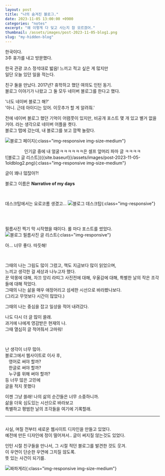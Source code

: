 ```yaml
---
layout: post
title: "나의 숨겨진 블로그."
date: 2023-11-05 13:00:00 +0900
categories: "notes"
excerpt: "왜 이렇게 다 잊고 사는지 참 모르겠어."
thumbnail: /assets/images/post-2023-11-05-blog1.png
slug: "my-hidden-blog"
---
```


한국이다. <br />
3주 휴가를 내고 방문했다. 

한국 관광 코스 정석대로 밟음! 느끼고 적고 싶은 게 많지만 <br />
일단 오늘 있던 일을 적는다. 

친구 둘을 만났다. 2017년? 휴학하고 했던 여의도 인턴 동기. <br />
블로그 이야기가 나왔고 그 둘 모두 네이버 블로그를 한다고 했다. 

'너도 네이버 블로그 해?' <br />
'아니. 근데 아이디는 있어. 이웃추가 할 게 알려줘.'

전에 네이버 블로그 했던 기억이 어렴풋이 있지만, 비공개 포스트 몇 개 있고 별거 없을 거야. 라는 생각으로 네이버 어플을 켯다. <br />
블로그 탭에 갔는데, 내 블로그를 보고 깜짝 놀랐다. 

![블로그 페이지]({{site.baseurl}}/assets/images/post-2023-11-05-1oldblog1.png){:class="img-responsive img-size-medium"}
<figcaption align="center">인기글 중에 내 얼굴ㅋㅋㅋㅋㅋㅋ은 셀프 앞머리 파마 글 ㅋㅋㅋㅋ </figcaption>
![블로그 글 리스트]({{site.baseurl}}/assets/images/post-2023-11-05-1oldblog2.png){:class="img-responsive img-size-medium"}


글이 꽤나 많잖아?! 

블로그 이름은 **Narrative of my days**

<br />

데스크탑에서는 요로코롬 생겼고...
![블로그 데스크탑]({{site.baseurl}}/assets/images/post-2023-11-05-blog3.png){:class="img-responsive"}

<br /><br />


필름사진 찍기 막 시작했을 때이다. 롤 마다 포스트를 썼었다. 
![블로그 필름사진 글 리스트]({{site.baseurl}}/assets/images/post-2023-11-05-blog4.png){:class="img-responsive"}

아... 너무 좋다. 따듯해!

<br />

그때의 나는 그림도 많이 그렸고, 책도 지금보다 많이 읽었으며, <br />
느끼고 생각한 걸 세상과 나누고자 했다. <br />
꾼 악몽에 대해, 자끄 앙리 라띠그 사진전에 대해, 우울감에 대해, 특별한 날의 작은 조각들에 대해 적었다. <br />
그때의 나는 삶을 매우 애정어리고 섬세한 시선으로 바라봤나보다. <br />
(그리고 무엇보다 시간이 많았다.)


그때의 나는 중심을 잡고 일상을 적어 내려갔다. <br />

나도 다시 더 글 많이 쓸래. <br />
과거에 나에게 영감받은 현재의 나. <br />
그때 열심히 글 적어줘서 고마워!

<br />

난 생각이 너무 많아. <br />
블로그에서 웹사이트로 이사 후, <br />
&nbsp;&nbsp; 영어로 써야 할까? <br />
&nbsp;&nbsp; 한글로 써야 할까? <br />
&nbsp;&nbsp; 누구를 위해 써야 할까?<br />
등 너무 많은 고민에 <br />
글을 적지 못했다

이젠 그냥 쓸래! 나의 삶의 순간들은 너무 소중하니까. \
삶을 더욱 심도있는 시선으로 바라보고 <br />
특별하고 평범한 날의 조각들을 여기에 기록할래. 

---
<br />
사실, 며칠 전부터 새로운 웹사이트 디자인을 만들고 있었다. <br />
예전에 만든 디자인에 정이 떨어져서.. 글이 써지질 않는것도 있었다. 

인턴 시절 친구들을 만나서, 그 시절 적던 블로그를 발견한 것도 웃겨. <br />
이 우연이 단순한 우연에 그치질 않도록. <br />
뜻 있는 사건이 되기를.

![짜파게리]({{site.baseurl}}/assets/images/post-2023-11-05-jjapaghetti.jpg){:class="img-responsive img-size-medium"}


